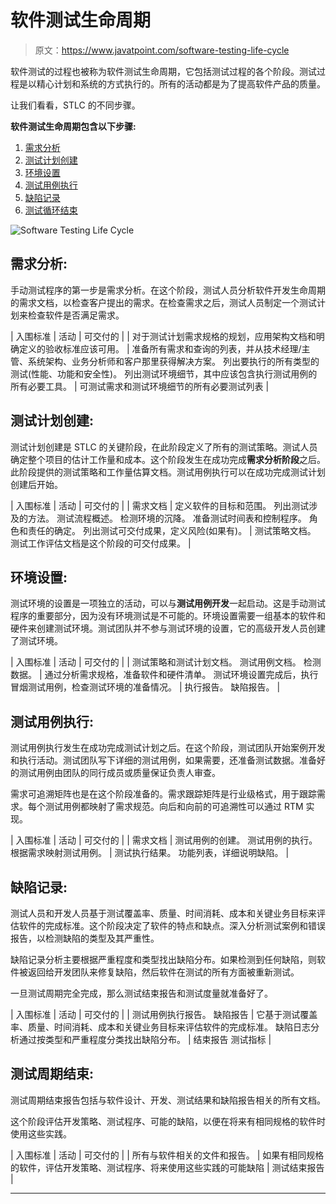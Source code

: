 # 软件测试生命周期

> 原文：<https://www.javatpoint.com/software-testing-life-cycle>

软件测试的过程也被称为软件测试生命周期，它包括测试过程的各个阶段。测试过程是以精心计划和系统的方式执行的。所有的活动都是为了提高软件产品的质量。

让我们看看，STLC 的不同步骤。

**软件测试生命周期包含以下步骤:**

1.  [需求分析](#requirement-analysis)
2.  [测试计划创建](#test-plan-creation)
3.  [环境设置](#environment-setup)
4.  [测试用例执行](#test-case-execution)
5.  [缺陷记录](#defect-logging)
6.  [测试循环结束](#test-cycle-closure)

![Software Testing Life Cycle](img/d20edb7cbda661fac8510e9185baa9b2.png)

## 需求分析:

手动测试程序的第一步是需求分析。在这个阶段，测试人员分析软件开发生命周期的需求文档，以检查客户提出的需求。在检查需求之后，测试人员制定一个测试计划来检查软件是否满足需求。

| 入围标准 | 活动 | 可交付的 |
| 对于测试计划需求规格的规划，应用架构文档和明确定义的验收标准应该可用。 | 准备所有需求和查询的列表，并从技术经理/主管、系统架构、业务分析师和客户那里获得解决方案。
列出要执行的所有类型的测试(性能、功能和安全性)。
列出测试环境细节，其中应该包含执行测试用例的所有必要工具。 | 可测试需求和测试环境细节的所有必要测试列表 |

## 测试计划创建:

测试计划创建是 STLC 的关键阶段，在此阶段定义了所有的测试策略。测试人员确定整个项目的估计工作量和成本。这个阶段发生在成功完成**需求分析阶段**之后。此阶段提供的测试策略和工作量估算文档。测试用例执行可以在成功完成测试计划创建后开始。

| 入围标准 | 活动 | 可交付的 |
| 需求文档 | 定义软件的目标和范围。
列出测试涉及的方法。
测试流程概述。
检测环境的沉降。
准备测试时间表和控制程序。
角色和责任的确定。
列出测试可交付成果，定义风险(如果有)。 | 测试策略文档。
测试工作评估文档是这个阶段的可交付成果。 |

## 环境设置:

测试环境的设置是一项独立的活动，可以与**测试用例开发**一起启动。这是手动测试程序的重要部分，因为没有环境测试是不可能的。环境设置需要一组基本的软件和硬件来创建测试环境。测试团队并不参与测试环境的设置，它的高级开发人员创建了测试环境。

| 入围标准 | 活动 | 可交付的 |
| 测试策略和测试计划文档。
测试用例文档。
检测数据。 | 通过分析需求规格，准备软件和硬件清单。
测试环境设置完成后，执行冒烟测试用例，检查测试环境的准备情况。 | 执行报告。
缺陷报告。 |

## 测试用例执行:

测试用例执行发生在成功完成测试计划之后。在这个阶段，测试团队开始案例开发和执行活动。测试团队写下详细的测试用例，如果需要，还准备测试数据。准备好的测试用例由团队的同行成员或质量保证负责人审查。

需求可追溯矩阵也是在这个阶段准备的。需求跟踪矩阵是行业级格式，用于跟踪需求。每个测试用例都映射了需求规范。向后和向前的可追溯性可以通过 RTM 实现。

| 入围标准 | 活动 | 可交付的 |
| 需求文档 | 测试用例的创建。
测试用例的执行。
根据需求映射测试用例。 | 测试执行结果。
功能列表，详细说明缺陷。 |

## 缺陷记录:

测试人员和开发人员基于测试覆盖率、质量、时间消耗、成本和关键业务目标来评估软件的完成标准。这个阶段决定了软件的特点和缺点。深入分析测试案例和错误报告，以检测缺陷的类型及其严重性。

缺陷记录分析主要根据严重程度和类型找出缺陷分布。如果检测到任何缺陷，则软件被返回给开发团队来修复缺陷，然后软件在测试的所有方面被重新测试。

一旦测试周期完全完成，那么测试结束报告和测试度量就准备好了。

| 入围标准 | 活动 | 可交付的 |
| 测试用例执行报告。
缺陷报告 | 它基于测试覆盖率、质量、时间消耗、成本和关键业务目标来评估软件的完成标准。
缺陷日志分析通过按类型和严重程度分类找出缺陷分布。 | 结束报告
测试指标 |

## 测试周期结束:

测试周期结束报告包括与软件设计、开发、测试结果和缺陷报告相关的所有文档。

这个阶段评估开发策略、测试程序、可能的缺陷，以便在将来有相同规格的软件时使用这些实践。

| 入围标准 | 活动 | 可交付的 |
| 所有与软件相关的文件和报告。 | 如果有相同规格的软件，评估开发策略、测试程序、将来使用这些实践的可能缺陷 | 测试结束报告 |

* * *